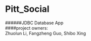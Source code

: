 # Pitt_Social <br>
######JDBC Database App <br>
####project owners: <br>
Zhuolun Li, 
Fangzheng Guo, 
Shibo Xing

